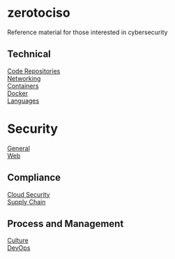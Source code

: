 # zerotociso
Reference material for those interested in cybersecurity


## Technical
[Code Repositories](docs/CODEREPOSITORIES.md) \
[Networking](docs/NETWORKING.md) \
[Containers](docs/CONTAINERS.md) \
[Docker](docs/DOCKER.md)\
[Languages](docs/LANGUAGES.md)

# Security
[General](docs/GENERALSECURITY.md) \
[Web](docs/WEBSECURITY.md)



## Compliance
[Cloud Security](docs/CLOUDSECURITY.md) \
[Supply Chain](docs/SUPPLYCHAIN.md)


## Process and Management
[Culture](docs/CULTURE.md) \
[DevOps](docs/DEVOPS.md)



